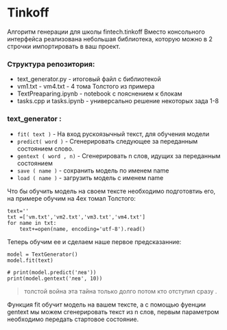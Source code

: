 # Tinkoff
Алгоритм генерации для школы fintech.tinkoff 
Вместо консольного интерфейса реализована небольшая библиотека, которую можно в 2 строчки импортировать в ваш проект.

### Структура репозитория:

* text_generator.py - итоговый файл с библиотекой
* vm1.txt - vm4.txt - 4 тома Толстого из примера
* TextPreaparing.ipynb - notebook с пояснением к блокам
* tasks.cpp и tasks.ipynb - универсально решение некоторых зада 1-8


### text_generator :

* `fit( text )` - На вход рускоязычный текст, для обучения модели
* `predict( word )` - Сгенерировать следующее за переданным состоянием слово.
* `gentext ( word , n)` - Сгенерировать n слов, идущих за переданным состоянием
* `save ( name )` - сохранить модель по именем name
* `load ( name )` - загрузить модель с именем name

Что бы обучить модель на своем тексте необходимо подготовтиь его, на примере обучим на 4ех томал Толстого:

```
text=''
txt =['vm.txt','vm2.txt','vm3.txt','vm4.txt']
for name in txt:
    text+=open(name, encoding='utf-8').read()
```

Теперь обучим ее и сделаем наше первое предсказанние: 

```
model = TextGenerator()
model.fit(text)

# print(model.predict('лев'))
print(model.gentext('лев', 10))
```
> толстой война эта тайна только долго потом кто отступил сразу .
 
Функция fit обучит модель на вашем тексте, а с помощью фуенции gentext мы можем сгенерировать текст из n слов, первым параметром необходимо передать стартовое состояние.


